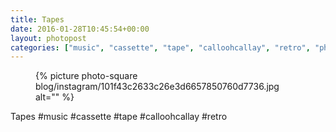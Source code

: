 ```yaml
---
title: Tapes
date: 2016-01-28T10:45:54+00:00
layout: photopost
categories: ["music", "cassette", "tape", "calloohcallay", "retro", "photos", "instagram"]
---
```


<figure class="photo photo--square">
  {% picture photo-square blog/instagram/101f43c2633c26e3d6657850760d7736.jpg alt="" %}
</figure>

Tapes
#music #cassette #tape #calloohcallay #retro
